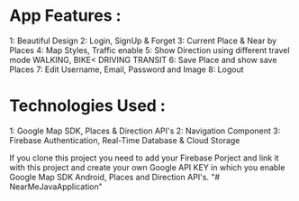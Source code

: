 # App Features :
1: Beautiful Design
2: Login, SignUp & Forget
3: Current Place & Near by Places
4: Map Styles, Traffic enable
5: Show Direction using different travel mode WALKING, BIKE< DRIVING TRANSIT
6: Save Place and show save Places
7: Edit Username, Email, Password and Image
8: Logout
# Technologies Used :
1: Google Map SDK, Places & Direction API's
2: Navigation Component 
3: Firebase Authentication, Real-Time Database & Cloud Storage

If you clone this project you need to add your Firebase Porject and link it with this project and create your own Google API KEY in which you enable Google Map SDK Android, Places and Direction API's. "# NearMeJavaApplication"
